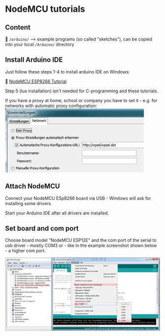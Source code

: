 # NodeMCU tutorials

## Content

:file_folder: `/arduino/` --> example programs (so called "sketches"), can be copied into your local `/Arduino/` directory

## Install Arduino IDE

Just follow these steps 1-4 to install arduino IDE on Windows: 

:book: [NodeMCU ESP8266 Tutorial](http://www.mikrocontroller-elektronik.de/nodemcu-esp8266-tutorial-wlan-board-arduino-ide/)

Step 5 (lua installation) isn't needed for C-programming and these tutorials.

If you have a proxy at home, school or company you have to set it - e.g. for networks with automatic proxy configuration:
![Proxy Settings](proxy-settings.jpg)

## Attach NodeMCU

Connect your NodeMCU ESp8266 board via USB - Windows will ask for installing some drivers.

Start your Arduino IDE after all drivers are installed.

## Set board and com port

Choose board model "NodeMCU ESP12E" and the com port of the serial to usb driver - mostly COM3 or - like in the example screenshot shown below - a higher com port.

![Board and com port settings](board-port-settings.jpg)
